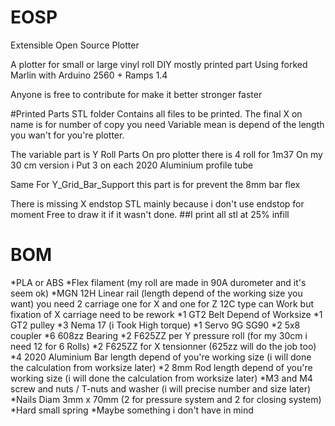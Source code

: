 # EOSP

Extensible Open Source Plotter

A plotter for small or large vinyl roll DIY mostly printed part
Using forked Marlin with Arduino 2560 + Ramps 1.4

Anyone is free to contribute for make it better stronger faster

#Printed Parts
STL folder Contains all files to be printed.
The final X on name is for number of copy you need
Variable mean is depend of the length you wan't for you're plotter.

The variable part is Y Roll Parts
	On pro plotter there is 4 roll for 1m37
	On my 30 cm version i Put 3 on each 2020 Aluminium profile tube

Same For Y_Grid_Bar_Support this part is for prevent the 8mm bar flex

There is missing X endstop STL mainly because i don't use endstop for moment
Free to draw it if it wasn't done.
##I print all stl at 25% infill

# BOM


*PLA or ABS 
*Flex filament (my roll are made in 90A durometer and it's seem ok)
*MGN 12H Linear rail (length depend of the working size you want) you need 2 carriage one for X and one for Z 12C type can Work but fixation of X carriage need to be rework
*1 GT2 Belt Depend of Worksize 
*1 GT2 pulley
*3 Nema 17 (i Took High torque)
*1 Servo 9G SG90 
*2 5x8 coupler
*6 608zz Bearing
*2 F625ZZ per Y pressure roll (for my 30cm i need 12 for 6 Rolls)
*2 F625ZZ for X tensionner (625zz will do the job too)
*4 2020 Aluminium Bar length depend of you're working size (i will done the calculation from worksize later)
*2 8mm Rod length depend of you're working size (i will done the calculation from worksize later)
*M3 and M4 screw and nuts / T-nuts and washer (i will precise number and size later)
*Nails Diam 3mm x 70mm (2 for pressure system and 2 for closing system)
*Hard small spring
*Maybe something i don't have in mind
